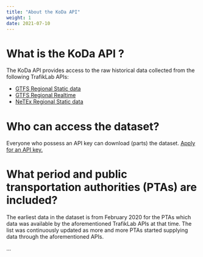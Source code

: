 ```yaml
---
title: "About the KoDa API"
weight: 1
date: 2021-07-10
---
```

# What is the KoDa API ?
The KoDa API provides access to the raw historical data collected from the following TrafikLab APIs:
- <a href="https://www.trafiklab.se/api/gtfs-regional-static-data">GTFS Regional Static data</a>
- <a href="https://www.trafiklab.se/api/gtfs-regional-realtime">GTFS Regional Realtime</a>
- <a href="https://www.trafiklab.se/api/netex-regional-static-data">NeTEx Regional Static data</a>

# Who can access the dataset?
Everyone who possess an API key can download (parts) the dataset. <a href="">Apply for an API key.</a>

# What period and public transportation authorities (PTAs) are included?
The earliest data in the dataset is from February 2020 for the PTAs which data was available by the aforementioned TrafikLab APIs at that time. The list was continuously updated as more and more PTAs started supplying data through the aforementioned APIs.

...
